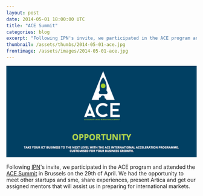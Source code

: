 ```yaml
---
layout: post
date: 2014-05-01 18:00:00 UTC
title: "ACE Summit"
categories: blog
excerpt: "Following IPN's invite, we participated in the ACE program and attended the ACE Summit in Brussels to present Artica and get our assigned mentors that will assist us in preparing for international markets."
thumbnail: /assets/thumbs/2014-05-01-ace.jpg
frontimage: /assets/images/2014-05-01-ace.jpg
---
```


![](/assets/images/2014-05-01-ace.jpg)

Following [IPN][1]'s invite, we participated in the ACE program and attended the [ACE Summit][2] in Brussels on the 29th of April. We had the opportunity to meet other startups and sme, share experiences, present Artica and get our assigned mentors that will assist us in preparing for international markets.

[1]: https://www.ipn.pt/si/event/dataNews.do;jsessionid=F3ED0E4752A2ECAE0842AFF78E18E830?elementId=1422&s=1
[2]: http://www.europeanace.eu/index.php/news-events/news/item/310-ace-summit-press-release/310-ace-summit-press-release
